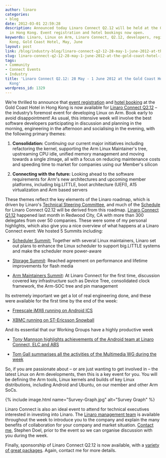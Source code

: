 ```yaml
---
author: linaro
categories:
- blog
date: 2012-03-01 22:59:28
description: Announced today Linaro Connect Q2.12 will be held at the Gold Coast Hotel
  in Hong Kong. Event registration and hotel bookings now open.
keywords: Linaro, Linux on Arm, Linaro Connect, Q2.12, developers, registration, Hong
  Kong, Gold Coast Hotel, May, June
layout: post
link: /blog/industry-blog/linaro-connect-q2-12-28-may-1-june-2012-at-the-gold-coast-hotel-in-hong-kong/
slug: linaro-connect-q2-12-28-may-1-june-2012-at-the-gold-coast-hotel-in-hong-kong
tags:
- Community
- Connect Events
- Industry
title: 'Linaro Connect Q2.12: 28 May - 1 June 2012 at the Gold Coast Hotel in Hong
  Kong'
wordpress_id: 1329
---
```


We’re thrilled to announce that [event registration](https://connect.linaro.org/attend/) and [hotel booking](/assets/downloads/Hotel-Reservation-Form.odt) at the Gold Coast Hotel in Hong Kong is now available for [Linaro Connect Q2.12](https://connect.linaro.org/) – the industry’s foremost event for developing Linux on Arm. Book early to avoid disappointment!
As usual, this intensive week will involve the best software developers participating in discussion and planning in the morning, engineering in the afternoon and socialising in the evening, with the following primary themes:

  1. **Consolidation:** Continuing our current major initiatives including refactoring the kernel, supporting the Arm Linux Maintainer's tree, upstreaming CPU idle, unified memory management and moving towards a single zImage, all with a focus on reducing maintenance costs and speeding time to market for companies using our Member's silicon


  2. **Connecting with the future:** Looking ahead to the software requirements for Arm's new architectures and upcoming member platforms, including big.LITTLE, boot architecture (UEFI), A15 virtualization and Arm based servers

These themes reflect the key elements of the Linaro roadmap, which is driven by Linaro's [Technical Steering Committee](/about/team/technical-steering-committee/), and much of the [Schedule](https://connect.linaro.org/) for Linaro Connect Q2.12 will be derived from this roadmap.
[Linaro Connect Q1.12](https://connect.linaro.org/resources/) happened last month in Redwood City, CA with more than 300 delegates from over 50 companies. These were some of my personal highlights, which also give you a nice overview of what happens at a Linaro Connect event:
We hosted 5 Summits including:

  * [Scheduler Summit:](https://wiki-archive.linaro.org/WorkingGroups/PowerManagement/Resources) Together with several Linux maintainers, Linaro set out plans to enhance the Linux scheduler to support big.LITTLE systems and make the scheduler more power-aware


  * [Storage Summit](/blog/linaro-connect-europe-big-little-mini-summit-summary/): Reached agreement on performance and lifetime improvements for flash media


  * [Arm Maintainers Summit](https://blueprints.launchpad.net/linux-linaro/+spec/linaro-kernel-q112-maintainer-summit-1): At Linaro Connect for the first time, discussion covered key infrastructure such as Device Tree, consolidated clock framework, the Arm-SOC tree and pin management


Its extremely important we get a lot of real engineering done, and these were available for the first time by the end of the week:


  * [Freescale iMX6 running on Android ICS](http://www.youtube.com/watch?v=_Nkg2EKh4lg&list=UUAl2MfCBjH5y0nIym0ujHfg&index=4&feature=plcp)


  * [XBMC running on ST-Ericsson Snowball](http://www.youtube.com/watch?v=14p-WOFAWWw&list=UUAl2MfCBjH5y0nIym0ujHfg&index=8&feature=plcp)


And its essential that our Working Groups have a highly productive week


  * [Tony Mannson highlights achievements of the Android team at Linaro Connect, ELC and ABS](/blog/the-linaro-android-platform-team-period-feb-02-to-feb-16/)


  * [Tom Gall summarises all the activities of the Multimedia WG during the week](http://fullshovel.wordpress.com/2012/02/20/1q12-linaro-connect-afterglow/)



So, if you are passionate about – or are just wanting to get involved in – the latest Linux on Arm developments, then this is a key event for you. You will be defining the Arm tools, Linux kernels and builds of key Linux distributions, including Android and Ubuntu, on our member and other Arm SoCs.


{% include image.html name="Survey-Graph.jpg" alt="Survey Graph" %}


Linaro Connect is also an ideal event to attend for technical executives interested in investing into Linaro. The [Linaro management team](/about/) is available throughout the week to introduce you to the company and explain the many benefits of collaboration for your company and market situation. [Contact me](mailto:stephen.doel@linaro.org), Stephen Doel, prior to the event so we can organise discussion with you during the week.

Finally, sponsorship of Linaro Connect Q2.12 is now available, with a [variety of great packages](https://connect.linaro.org/sponsors/). Again, contact me for more details.
